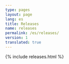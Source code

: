 ```yaml
---
type: pages
layout: page
lang: es
title: Releases
name: releases
permalink: /es/releases/
version: 1
translated: true
---
```

{% include releases.html %}
